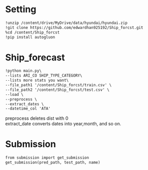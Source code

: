 # Setting  
```markdown
!unzip /content/drive/MyDrive/data/hyundai/hyundai.zip  
!git clone https://github.com/edwardhan925192/Ship_forcst.git  
%cd /content/Ship_forcst  
!pip install autogluon
```

# Ship_forecast  
```markdown
!python main.py\
--lists ARI_CO SHIP_TYPE_CATEGORY\
--lists more stats you want\
--file_path1 '/content/Ship_forcst/train.csv' \
--file_path2 '/content/Ship_forcst/test.csv' \
--load \
--preprocess \
--extract_dates \
--datetime_col 'ATA'

```

preprocess deletes dist with 0  
extract_date converts dates into year,month, and so on.  


# Submission  
```markdown
from submission import get_submission  
get_submission(pred_path, test_path, name)  
```


